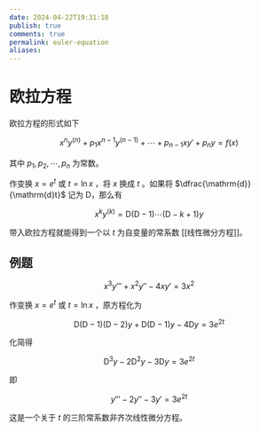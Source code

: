 ```yaml
---
date: 2024-04-22T19:31:18
publish: true
comments: true
permalink: euler-equation
aliases:
---
```


# 欧拉方程

欧拉方程的形式如下

$$
x^ny^{(n)} + p_1x^{n - 1}y^{(n - 1)} + \cdots + p_{n - 1}xy' + p_ny = f(x)
$$

其中 $p_1, p_2, \cdots, p_n$ 为常数。

作变换 $x = e^t$ 或 $t = \ln x$ ，将 $x$ 换成 $t$ 。如果将 $\dfrac{\mathrm{d}}{\mathrm{d}t}$ 记为 $\mathrm{D}$，那么有

$$
x^ky^{(k)} = \mathrm{D}(\mathrm{D} - 1) \cdots (\mathrm{D} - k + 1)y
$$

带入欧拉方程就能得到一个以 $t$ 为自变量的常系数 [[线性微分方程]]。

## 例题

$$
x^3y''' + x^2y'' - 4xy' = 3x^2
$$

作变换 $x = e^t$ 或 $t = \ln x$ ，原方程化为

$$
\mathrm{D}(\mathrm{D} - 1)(\mathrm{D} - 2)y + \mathrm{D}(\mathrm{D} - 1)y - 4\mathrm{D}y = 3e^{2t}
$$

化简得

$$
\mathrm{D}^3y - 2\mathrm{D}^2y - 3\mathrm{D}y = 3e^{2t}
$$

即

$$
y''' - 2y'' - 3y' = 3e^{2t}
$$

这是一个关于 $t$ 的三阶常系数非齐次线性微分方程。
